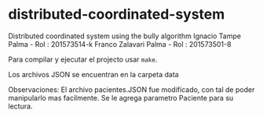 # distributed-coordinated-system
Distributed coordinated system using the bully algorithm
Ignacio Tampe Palma - Rol : 201573514-k
Franco Zalavari Palma - Rol : 201573501-8

 Para compilar y ejecutar el projecto usar ```make```.

 Los archivos JSON se encuentran en la carpeta data

Observaciones:
 El archivo pacientes.JSON fue modificado, con tal de poder manipularlo mas facilmente. Se le agrega parametro Paciente para su lectura.